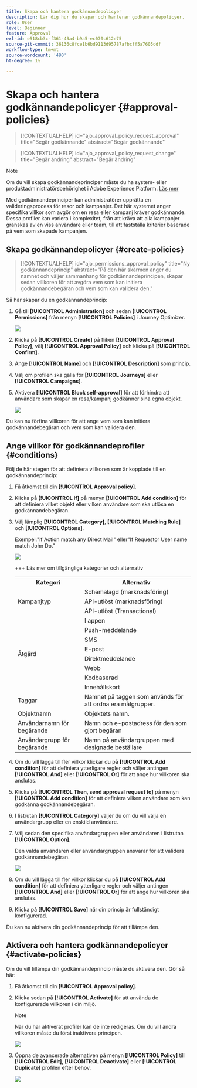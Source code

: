 ```yaml
---
title: Skapa och hantera godkännandepolicyer
description: Lär dig hur du skapar och hanterar godkännandepolicyer.
role: User
level: Beginner
feature: Approval
exl-id: e518cb3c-f361-43a4-b9a5-ec070c612e75
source-git-commit: 36136c8fce1b6bd9113d95787afbcff5a7605ddf
workflow-type: tm+mt
source-wordcount: '490'
ht-degree: 1%

---
```


# Skapa och hantera godkännandepolicyer {#approval-policies}


>[!CONTEXTUALHELP]
>id="ajo_approval_policy_request_approval"
>title="Begär godkännande"
>abstract="Begär godkännande"

>[!CONTEXTUALHELP]
>id="ajo_approval_policy_request_change"
>title="Begär ändring"
>abstract="Begär ändring"


>[!NOTE]
>
>Om du vill skapa godkännandeprinciper måste du ha system- eller produktadministratörsbehörighet i Adobe Experience Platform. [Läs mer](https://experienceleague.adobe.com/en/docs/experience-platform/access-control/home)

Med godkännandeprinciper kan administratörer upprätta en valideringsprocess för resor och kampanjer. Det här systemet anger specifika villkor som avgör om en resa eller kampanj kräver godkännande. Dessa profiler kan variera i komplexitet, från att kräva att alla kampanjer granskas av en viss användare eller team, till att fastställa kriterier baserade på vem som skapade kampanjen.

## Skapa godkännandepolicyer {#create-policies}

>[!CONTEXTUALHELP]
>id="ajo_permissions_approval_policy"
>title="Ny godkännandeprincip"
>abstract="På den här skärmen anger du namnet och väljer sammanhang för godkännandeprincipen, skapar sedan villkoren för att avgöra vem som kan initiera godkännandebegäran och vem som kan validera den."

Så här skapar du en godkännandeprincip:

1. Gå till **[!UICONTROL Administration]** och sedan **[!UICONTROL Permissions]** från menyn **[!UICONTROL Policies]** i Journey Optimizer.

   ![](assets/policy_create_1.png)

1. Klicka på **[!UICONTROL Create]** på fliken **[!UICONTROL Approval Policy]**, välj **[!UICONTROL Approval Policy]** och klicka på **[!UICONTROL Confirm]**.

1. Ange **[!UICONTROL Name]** och **[!UICONTROL Description]** som princip.

1. Välj om profilen ska gälla för **[!UICONTROL Journeys]** eller **[!UICONTROL Campaigns]**.

1. Aktivera **[!UICONTROL Block self-approval]** för att förhindra att användare som skapar en resa/kampanj godkänner sina egna objekt.

   ![](assets/policy_create_2.png)

Du kan nu förfina villkoren för att ange vem som kan initiera godkännandebegäran och vem som kan validera den.

## Ange villkor för godkännandeprofiler {#conditions}

Följ de här stegen för att definiera villkoren som är kopplade till en godkännandeprincip:

1. Få åtkomst till din **[!UICONTROL Approval policy]**.

1. Klicka på **[!UICONTROL If]** på menyn **[!UICONTROL Add condition]** för att definiera vilket objekt eller vilken användare som ska utlösa en godkännandebegäran.

1. Välj lämplig **[!UICONTROL Category]**, **[!UICONTROL Matching Rule]** och **[!UICONTROL Options]**.

   Exempel:&quot;if Action match any Direct Mail&quot; eller&quot;If Requestor User name match John Do.&quot;

   ![](assets/policy_condition_1.png)

   +++ Läs mer om tillgängliga kategorier och alternativ
   <table>
    <tr>
      <th>Kategori</th>
      <th>Alternativ</th>
    </tr>
    <tr>
      <td rowspan="3">Kampanjtyp</td>
      <td>Schemalagd (marknadsföring)</td>
    </tr>
    <tr>
    <td>API-utlöst (marknadsföring)</td>
    </tr>
    <tr>
    <td>API-utlöst (Transactional)</td>
    </tr>
    <tr>
    <td rowspan="8">Åtgärd</td>
    <td>I appen</td>
    </tr>
    <tr>
    <td>Push-meddelande</td>
   </tr>
    <tr>
    <td>SMS</td>
    </tr>
    <tr>
    <td>E-post</td>
    </tr>
    <tr>
    <td>Direktmeddelande</td>
    </tr>
    <tr>
    <td>Webb</td>
    </tr>
    <tr>
    <td>Kodbaserad</td>
    </tr>
    <tr>
    <td>Innehållskort</td>
    </tr>
    <tr>
    <td>Taggar</td>
    <td>Namnet på taggen som används för att ordna era målgrupper. </td>
    </tr>
    <tr>
    <td>Objektnamn</td>
    <td>Objektets namn.</td>
    </tr>
    <tr>
    <td>Användarnamn för begärande</td>
    <td>Namn och e-postadress för den som gjort begäran</td>
    </tr>
    <tr>
    <td>Användargrupp för begärande</td>
    <td>Namn på användargruppen med designade beställare</td>
    </tr>
    </table>


1. Om du vill lägga till fler villkor klickar du på **[!UICONTROL Add condition]** för att definiera ytterligare regler och väljer antingen **[!UICONTROL And]** eller **[!UICONTROL Or]** för att ange hur villkoren ska anslutas.

1. Klicka på **[!UICONTROL Then, send approval request to]** på menyn **[!UICONTROL Add condition]** för att definiera vilken användare som kan godkänna godkännandebegäran.

1. I listrutan **[!UICONTROL Category]** väljer du om du vill välja en användargrupp eller en enskild användare.

1. Välj sedan den specifika användargruppen eller användaren i listrutan **[!UICONTROL Option]**.

   Den valda användaren eller användargruppen ansvarar för att validera godkännandebegäran.

   ![](assets/policy_condition_2.png)

1. Om du vill lägga till fler villkor klickar du på **[!UICONTROL Add condition]** för att definiera ytterligare regler och väljer antingen **[!UICONTROL And]** eller **[!UICONTROL Or]** för att ange hur villkoren ska anslutas.

1. Klicka på **[!UICONTROL Save]** när din princip är fullständigt konfigurerad.

Du kan nu aktivera din godkännandeprincip för att tillämpa den.

## Aktivera och hantera godkännandepolicyer {#activate-policies}

Om du vill tillämpa din godkännandeprincip måste du aktivera den. Gör så här:

1. Få åtkomst till din **[!UICONTROL Approval policy]**.

1. Klicka sedan på **[!UICONTROL Activate]** för att använda de konfigurerade villkoren i din miljö.

   >[!NOTE]
   >
   >När du har aktiverat profiler kan de inte redigeras. Om du vill ändra villkoren måste du först inaktivera principen.

   ![](assets/policy_activate_1.png)

1. Öppna de avancerade alternativen på menyn **[!UICONTROL Policy]** till **[!UICONTROL Edit]**, **[!UICONTROL Deactivate]** eller **[!UICONTROL Duplicate]** profilen efter behov.

   ![](assets/policy_activate_2.png)
